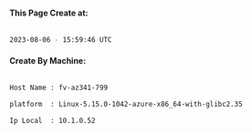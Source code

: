 
   
#### This Page Create at:

```bash

2023-08-06 - 15:59:46 UTC

```

#### Create By Machine:

```bash

Host Name : fv-az341-799

platform  : Linux-5.15.0-1042-azure-x86_64-with-glibc2.35

Ip Local  : 10.1.0.52

```

